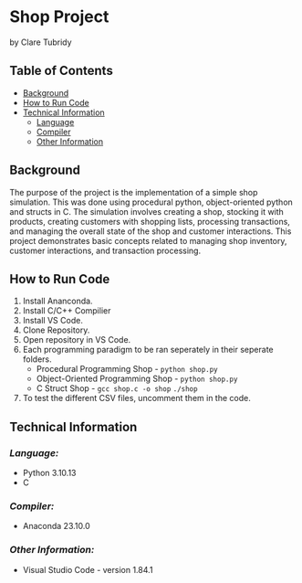 # Shop Project
by Clare Tubridy

## Table of Contents
* [Background](#background)
* [How to Run Code](#how-to-run-code)
* [Technical Information](#technical-information)
    * [Language](#language)
    * [Compiler](#compiler)
    * [Other Information](#other-information)

## Background
The purpose of the project is the implementation of a simple shop simulation. This was done using procedural python, object-oriented python and structs in C. The simulation involves creating a shop, stocking it with products, creating customers with shopping lists, processing transactions, and managing the overall state of the shop and customer interactions. This project demonstrates basic concepts related to managing shop inventory, customer interactions, and transaction processing.

## How to Run Code
1. Install Ananconda.
2. Install C/C++ Compilier
3. Install VS Code.
4. Clone Repository.
5. Open repository in VS Code.
6. Each programming paradigm to be ran seperately in their seperate folders.
     - Procedural Programming Shop - <code>python shop.py</code>
     - Object-Oriented Programming Shop - <code>python shop.py</code>
     - C Struct Shop - <code>gcc shop.c -o shop</code>
                       <code>./shop</code>
7. To test the different CSV files, uncomment them in the code.

## **Technical Information**
### ***Language:***
- Python 3.10.13
- C

### ***Compiler:***
- Anaconda 23.10.0

### ***Other Information:***
  * Visual Studio Code - version 1.84.1

